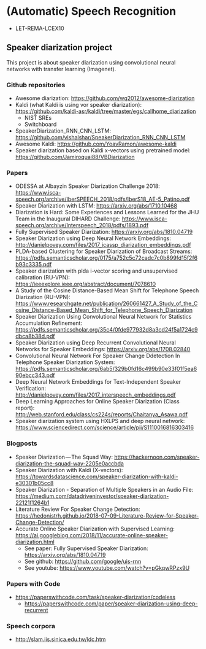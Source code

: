 # (Automatic) Speech Recognition 

* LET-REMA-LCEX10


## Speaker diarization project

This project is about speaker diarization using convolutional neural networks with transfer learning (Imagenet). 


### Github repositories

* Awesome diarization: https://github.com/wq2012/awesome-diarization
* Kaldi (what Kaldi is using vor speaker diarization): https://github.com/kaldi-asr/kaldi/tree/master/egs/callhome_diarization
	* NIST SREs
	* Switchboard
* SpeakerDiarization_RNN_CNN_LSTM: https://github.com/vishalshar/SpeakerDiarization_RNN_CNN_LSTM	
* Awesome Kaldi: https://github.com/YoavRamon/awesome-kaldi
* Speaker diarization based on Kaldi x-vectors using pretrained model: https://github.com/Jamiroquai88/VBDiarization

### Papers

* ODESSA at Albayzin Speaker Diarization Challenge 2018: https://www.isca-speech.org/archive/IberSPEECH_2018/pdfs/IberS18_AE-5_Patino.pdf
* Speaker Diarization with LSTM: https://arxiv.org/abs/1710.10468
* Diarization is Hard: Some Experiences and Lessons Learned for the JHU Team in the Inaugural DIHARD Challenge: https://www.isca-speech.org/archive/Interspeech_2018/pdfs/1893.pdf
* Fully Supervised Speaker Diarization: https://arxiv.org/abs/1810.04719
* Speaker Diarization using Deep Neural Network Embeddings: http://danielpovey.com/files/2017_icassp_diarization_embeddings.pdf
* PLDA-based Clustering for Speaker Diarization of Broadcast Streams: https://pdfs.semanticscholar.org/0175/a752c5c72cadc7c0b899fd15f2f6b93c3335.pdf
* Speaker diarization with plda i-vector scoring and unsupervised calibration (RU-VPN): https://ieeexplore.ieee.org/abstract/document/7078610
* A Study of the Cosine Distance-Based Mean Shift for Telephone Speech Diarization (RU-VPN): https://www.researchgate.net/publication/260661427_A_Study_of_the_Cosine_Distance-Based_Mean_Shift_for_Telephone_Speech_Diarization
* Speaker Diarization Using Convolutional Neural Network for Statistics Accumulation Refinement: https://pdfs.semanticscholar.org/35c4/0fde977932d8a3cd24f5a1724c9dbca8b38d.pdf
* Speaker Diarization using Deep Recurrent Convolutional Neural Networks for Speaker Embeddings: https://arxiv.org/abs/1708.02840
* Convolutional Neural Network For Speaker Change Ddetection In Telephone Speaker Diarization System: https://pdfs.semanticscholar.org/6ab5/329b0fd16c499b90e33f01f5ea690ebcc343.pdf
* Deep Neural Network Embeddings for Text-Independent Speaker Verification: http://danielpovey.com/files/2017_interspeech_embeddings.pdf
* Deep Learning Approaches for Online Speaker Diarization (Class report): http://web.stanford.edu/class/cs224s/reports/Chaitanya_Asawa.pdf
* Speaker diarization system using HXLPS and deep neural network: https://www.sciencedirect.com/science/article/pii/S1110016816303416

### Blogposts

* Speaker Diarization — The Squad Way: https://hackernoon.com/speaker-diarization-the-squad-way-2205e0accbda
* Speaker Diarization with Kaldi (X-vectors): https://towardsdatascience.com/speaker-diarization-with-kaldi-e30301b05cc8
* Speaker Diarization - Separation of Multiple Speakers in an Audio File: https://medium.com/datadriveninvestor/speaker-diarization-22121f1264b1
* Literature Review For Speaker Change Detection: https://hedonistrh.github.io/2018-07-09-Literature-Review-for-Speaker-Change-Detection/
* Accurate Online Speaker Diarization with Supervised Learning: https://ai.googleblog.com/2018/11/accurate-online-speaker-diarization.html
	* See paper: Fully Supervised Speaker Diarization: https://arxiv.org/abs/1810.04719
	* See github: https://github.com/google/uis-rnn
	* See youtube: https://www.youtube.com/watch?v=pGkqwRPzx9U

### Papers with Code

* https://paperswithcode.com/task/speaker-diarization/codeless
	* https://paperswithcode.com/paper/speaker-diarization-using-deep-recurrent


### Speech corpora

* http://slam.iis.sinica.edu.tw/ldc.htm